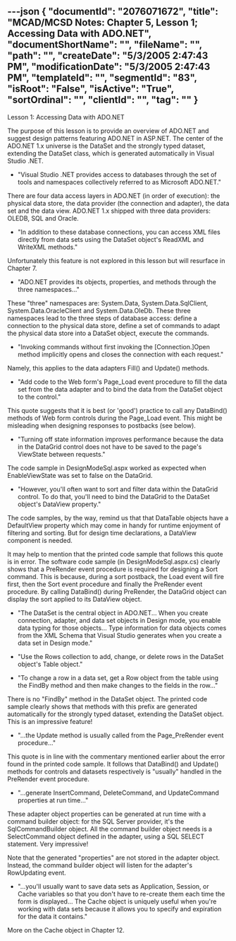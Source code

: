 ---json
{
  "documentId": "2076071672",
  "title": "MCAD/MCSD Notes: Chapter 5, Lesson 1; Accessing Data with ADO.NET",
  "documentShortName": "",
  "fileName": "",
  "path": "",
  "createDate": "5/3/2005 2:47:43 PM",
  "modificationDate": "5/3/2005 2:47:43 PM",
  "templateId": "",
  "segmentId": "83",
  "isRoot": "False",
  "isActive": "True",
  "sortOrdinal": "",
  "clientId": "",
  "tag": ""
}
---

Lesson 1: Accessing Data with ADO.NET

The purpose of this lesson is to provide an overview of ADO.NET and suggest design patterns featuring ADO.NET in ASP.NET. The center of the ADO.NET 1.x universe is the DataSet and the strongly typed dataset, extending the DataSet class, which is generated automatically in Visual Studio .NET.

* &quot;Visual Studio .NET provides access to databases through the set of tools and namespaces collectively referred to as Microsoft ADO.NET.&quot;

There are four data access layers in ADO.NET (in order of execution): the physical data store, the data provider (the connection and adapter), the data set and the data view. ADO.NET 1.x shipped with three data providers: OLEDB, SQL and Oracle.

* &quot;In addition to these database connections, you can access XML files directly from data sets using the DataSet object's ReadXML and WriteXML methods.&quot;

Unfortunately this feature is not explored in this lesson but will resurface in Chapter 7.

* &quot;ADO.NET provides its objects, properties, and methods through the three namespaces...&quot;

These &quot;three&quot; namespaces are: System.Data, System.Data.SqlClient, System.Data.OracleClient and System.Data.OleDb. These three namespaces lead to the three steps of database access: define a connection to the physical data store, define a set of commands to adapt the physical data store into a DataSet object, execute the commands.

* &quot;Invoking commands without first invoking the [Connection.]Open method implicitly opens and closes the connection with each request.&quot;

Namely, this applies to the data adapters Fill() and Update() methods.

* &quot;Add code to the Web form's Page_Load event procedure to fill the data set from the data adapter and to bind the data from the DataSet object to the control.&quot;

This quote suggests that it is best (or 'good') practice to call any DataBind() methods of Web form controls during the Page_Load event. This might be misleading when designing responses to postbacks (see below).

* &quot;Turning off state information improves performance because the data in the DataGrid control does not have to be saved to the page's ViewState between requests.&quot;

The code sample in DesignModeSql.aspx worked as expected when EnableViewState was set to false on the DataGrid.

* &quot;However, you'll often want to sort and filter data within the DataGrid control. To do that, you'll need to bind the DataGrid to the DataSet object's DataView property.&quot;

The code samples, by the way, remind us that that DataTable objects have a DefaultView property which may come in handy for runtime enjoyment of filtering and sorting. But for design time declarations, a DataView component is needed.

It may help to mention that the printed code sample that follows this quote is in error. The software code sample (in DesignModeSql.aspx.cs) clearly shows that a PreRender event procedure is required for designing a Sort command. This is because, during a sort postback, the Load event will fire first, then the Sort event procedure and finally the PreRender event procedure. By calling DataBind() during PreRender, the DataGrid object can display the sort applied to its DataView object.

* &quot;The DataSet is the central object in ADO.NET... When you create connection, adapter, and data set objects in Design mode, you enable data typing for those objects... Type information for data objects comes from the XML Schema that Visual Studio generates when you create a data set in Design mode.&quot;

* &quot;Use the Rows collection to add, change, or delete rows in the DataSet object's Table object.&quot;

* &quot;To change a row in a data set, get a Row object from the table using the FindBy method and then make changes to the fields in the row...&quot;

There is no &quot;FindBy&quot; method in the DataSet object. The printed code sample clearly shows that methods with this prefix are generated automatically for the strongly typed dataset, extending the DataSet object. This is an impressive feature!

* &quot;...the Update method is usually called from the Page_PreRender event procedure...&quot;

This quote is in line with the commentary mentioned earlier about the error found in the printed code sample. It follows that DataBind() and Update() methods for controls and datasets respectively is &quot;usually&quot; handled in the PreRender event procedure.

* &quot;...generate InsertCommand, DeleteCommand, and UpdateCommand properties at run time...&quot;

These adapter object properties can be generated at run time with a command builder object: for the SQL Server provider, it's the SqlCommandBuilder object. All the command builder object needs is a SelectCommand object defined in the adapter, using a SQL SELECT statement. Very impressive!

Note that the generated &quot;properties&quot; are not stored in the adapter object. Instead, the command builder object will listen for the adapter's RowUpdating event.

* &quot;...you'll usually want to save data sets as Application, Session, or Cache variables so that you don't have to re-create them each time the form is displayed... The Cache object is uniquely useful when you're working with data sets because it allows you to specify and expiration for the data it contains.&quot;

More on the Cache object in Chapter 12.
